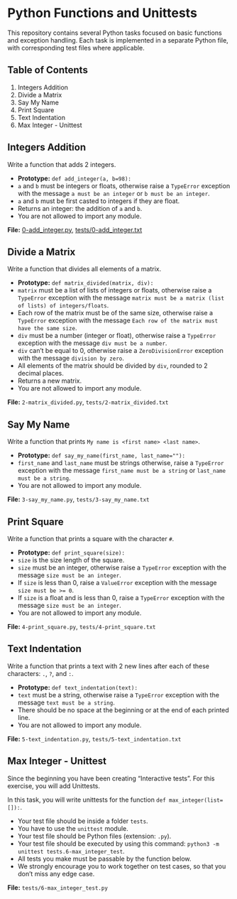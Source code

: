 # Python Functions and Unittests

This repository contains several Python tasks focused on basic functions and exception handling. Each task is implemented in a separate Python file, with corresponding test files where applicable.

## Table of Contents

1. Integers Addition
2. Divide a Matrix
3. Say My Name
4. Print Square
5. Text Indentation
6. Max Integer - Unittest

## Integers Addition

Write a function that adds 2 integers.

- **Prototype:** `def add_integer(a, b=98):`
- `a` and `b` must be integers or floats, otherwise raise a `TypeError` exception with the message `a must be an integer` or `b must be an integer`.
- `a` and `b` must be first casted to integers if they are float.
- Returns an integer: the addition of `a` and `b`.
- You are not allowed to import any module.

**File:** [0-add_integer.py](0-add_integer.py), [tests/0-add_integer.txt](tests/0-add_integer.txt)

## Divide a Matrix

Write a function that divides all elements of a matrix.

- **Prototype:** `def matrix_divided(matrix, div):`
- `matrix` must be a list of lists of integers or floats, otherwise raise a `TypeError` exception with the message `matrix must be a matrix (list of lists) of integers/floats`.
- Each row of the matrix must be of the same size, otherwise raise a `TypeError` exception with the message `Each row of the matrix must have the same size`.
- `div` must be a number (integer or float), otherwise raise a `TypeError` exception with the message `div must be a number`.
- `div` can’t be equal to 0, otherwise raise a `ZeroDivisionError` exception with the message `division by zero`.
- All elements of the matrix should be divided by `div`, rounded to 2 decimal places.
- Returns a new matrix.
- You are not allowed to import any module.

**File:** `2-matrix_divided.py`, `tests/2-matrix_divided.txt`

## Say My Name

Write a function that prints `My name is <first name> <last name>`.

- **Prototype:** `def say_my_name(first_name, last_name=""):`
- `first_name` and `last_name` must be strings otherwise, raise a `TypeError` exception with the message `first_name must be a string` or `last_name must be a string`.
- You are not allowed to import any module.

**File:** `3-say_my_name.py`, `tests/3-say_my_name.txt`

## Print Square

Write a function that prints a square with the character `#`.

- **Prototype:** `def print_square(size):`
- `size` is the size length of the square.
- `size` must be an integer, otherwise raise a `TypeError` exception with the message `size must be an integer`.
- If `size` is less than 0, raise a `ValueError` exception with the message `size must be >= 0`.
- If `size` is a float and is less than 0, raise a `TypeError` exception with the message `size must be an integer`.
- You are not allowed to import any module.

**File:** `4-print_square.py`, `tests/4-print_square.txt`

## Text Indentation

Write a function that prints a text with 2 new lines after each of these characters: `.`, `?`, and `:`.

- **Prototype:** `def text_indentation(text):`
- `text` must be a string, otherwise raise a `TypeError` exception with the message `text must be a string`.
- There should be no space at the beginning or at the end of each printed line.
- You are not allowed to import any module.

**File:** `5-text_indentation.py`, `tests/5-text_indentation.txt`

## Max Integer - Unittest

Since the beginning you have been creating “Interactive tests”. For this exercise, you will add Unittests.

In this task, you will write unittests for the function `def max_integer(list=[]):`.

- Your test file should be inside a folder `tests`.
- You have to use the `unittest` module.
- Your test file should be Python files (extension: `.py`).
- Your test file should be executed by using this command: `python3 -m unittest tests.6-max_integer_test`.
- All tests you make must be passable by the function below.
- We strongly encourage you to work together on test cases, so that you don’t miss any edge case.

**File:** `tests/6-max_integer_test.py`
